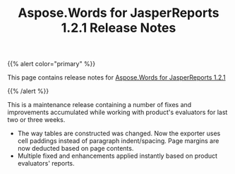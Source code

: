 ﻿---
title: Aspose.Words for JasperReports 1.2.1 Release Notes
description: "Aspose.Words for JasperReports 1.2.1 Release Notes – learn about the latest updates and fixes."
type: docs
weight: 10
url: /jasperreports/aspose-words-for-jasperreports-1-2-1-release-notes/
---

{{% alert color="primary" %}} 

This page contains release notes for [Aspose.Words for JasperReports 1.2.1](https://downloads.aspose.com/words/jasperreports/new-releases/aspose.words-for-jasperreports-1.2.1/)

{{% /alert %}} 

This is a maintenance release containing a number of fixes and improvements accumulated while working with product's evaluators for last two or three weeks.

- The way tables are constructed was changed. Now the exporter uses cell paddings instead of paragraph indent/spacing.
  Page margins are now deducted based on page contents. 
- Multiple fixed and enhancements applied instantly based on product evaluators' reports.
